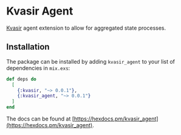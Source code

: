 # Kvasir Agent

[Kvasir](https://github.com/IanLuites/kvasir)
agent extension to allow for aggregated state processes.

## Installation

The package can be installed by adding `kvasir_agent`
to your list of dependencies in `mix.exs`:

```elixir
def deps do
  [
    {:kvasir, "~> 0.0.1"},
    {:kvasir_agent, "~> 0.0.1"}
  ]
end
```

The docs can be found at
[https://hexdocs.pm/kvasir_agent](https://hexdocs.pm/kvasir_agent).
